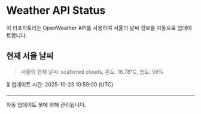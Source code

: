 
# Weather API Status

이 리포지토리는 OpenWeather API를 사용하여 서울의 날씨 정보를 자동으로 업데이트합니다.

## 현재 서울 날씨
> 서울의 현재 날씨: scattered clouds, 온도: 16.78°C, 습도: 59%

⏳ 업데이트 시간: 2025-10-23 10:59:00 (UTC)

---
자동 업데이트 봇에 의해 관리됩니다.
